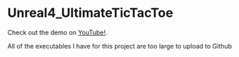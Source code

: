 # Unreal4_UltimateTicTacToe

Check out the demo on [YouTube!](https://youtu.be/0wLGVzoAl8s).


All of the executables I have for this project are too large to upload to Github
